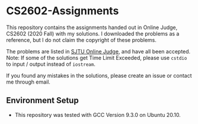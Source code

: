 # CS2602-Assignments

This repository contains the assignments handed out in Online Judge, CS2602 (2020 Fall) with my solutions. 
I downloaded the problems as a reference, but I do not claim the copyright of these problems.

The problems are listed in [SJTU Online Judge](https://acm.sjtu.edu.cn/OnlineJudge/), and have all been accepted.  
Note: If some of the solutions get Time Limit Exceeded, please use `cstdio` to input / output instead of `iostream`.

If you found any mistakes in the solutions, please create an issue or contact me through email.

## Environment Setup
* This repository was tested with GCC Version 9.3.0 on Ubuntu 20.10.
